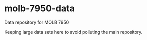 # molb-7950-data
Data repository for MOLB 7950

Keeping large data sets here to avoid polluting the main repository.
